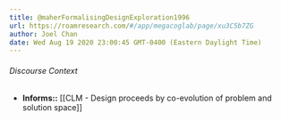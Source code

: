 ```yaml
---
title: @maherFormalisingDesignExploration1996
url: https://roamresearch.com/#/app/megacoglab/page/xu3C5b7ZG
author: Joel Chan
date: Wed Aug 19 2020 23:00:45 GMT-0400 (Eastern Daylight Time)
---
```




###### Discourse Context

- **Informs::** [[CLM - Design proceeds by co-evolution of problem and solution space]]
